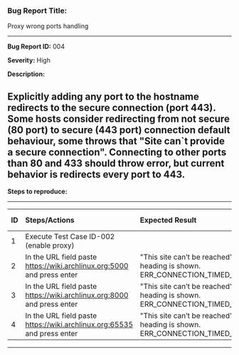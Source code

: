 ### Bug Report Title: ###

Proxy wrong ports handling						

---

**Bug Report ID:** 004

**Severity:** High


**Description:**

Explicitly adding any port to the hostname redirects to the secure connection (port 443). Some hosts consider redirecting from not secure (80 port) to secure (443 port) connection default behaviour, some throws that "Site can`t provide a secure connection". 
Connecting to other ports than 80 and 433 should throw error, but current behavior is redirects every port to 443.  
---

**Steps to reproduce:**

___


|      ID       | Steps/Actions |  Expected Result | Actual Result |
| :------------ |:--------------| :---------- | :-------------- |
|       1       | Execute Test Case ID-002 (enable proxy) |  |  |
|       2       | In the URL field paste https://wiki.archlinux.org:5000 and press enter | "This site can’t be reached" heading is shown. ERR_CONNECTION_TIMED_OUT | Page is opened successfully
|       3       | In the URL field paste https://wiki.archlinux.org:8000 and press enter | "This site can’t be reached" heading is shown. ERR_CONNECTION_TIMED_OUT | Page is opened successfully
|       4       | In the URL field paste https://wiki.archlinux.org:65535 and press enter | "This site can’t be reached" heading is shown. ERR_CONNECTION_TIMED_OUT | Page is opened successfully

---